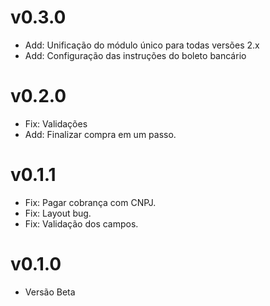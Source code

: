 # v0.3.0

* Add: Unificação do módulo único para todas versões 2.x
* Add: Configuração das instruções do boleto bancário

# v0.2.0

* Fix: Validações
* Add: Finalizar compra em um passo.

# v0.1.1

* Fix: Pagar cobrança com CNPJ.
* Fix: Layout bug.
* Fix: Validação dos campos.

# v0.1.0

* Versão Beta